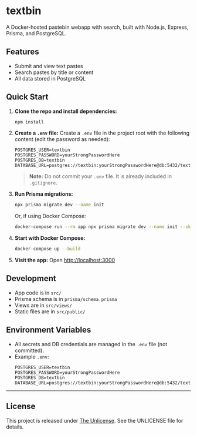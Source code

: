 # textbin

A Docker-hosted pastebin webapp with search, built with Node.js, Express, Prisma, and PostgreSQL.

## Features
- Submit and view text pastes
- Search pastes by title or content
- All data stored in PostgreSQL

## Quick Start

1. **Clone the repo and install dependencies:**
   ```sh
   npm install
   ```

2. **Create a `.env` file:**
   Create a `.env` file in the project root with the following content (edit the password as needed):
   ```env
   POSTGRES_USER=textbin
   POSTGRES_PASSWORD=yourStrongPasswordHere
   POSTGRES_DB=textbin
   DATABASE_URL=postgres://textbin:yourStrongPasswordHere@db:5432/textbin
   ```
   > **Note:** Do not commit your `.env` file. It is already included in `.gitignore`.

3. **Run Prisma migrations:**
   ```sh
   npx prisma migrate dev --name init
   ```
   Or, if using Docker Compose:
   ```sh
   docker-compose run --rm app npx prisma migrate dev --name init --skip-seed
   ```

4. **Start with Docker Compose:**
   ```sh
   docker-compose up --build
   ```

5. **Visit the app:**
   Open [http://localhost:3000](http://localhost:3000)

## Development
- App code is in `src/`
- Prisma schema is in `prisma/schema.prisma`
- Views are in `src/views/`
- Static files are in `src/public/`

## Environment Variables
- All secrets and DB credentials are managed in the `.env` file (not committed).
- Example `.env`:
  ```env
  POSTGRES_USER=textbin
  POSTGRES_PASSWORD=yourStrongPasswordHere
  POSTGRES_DB=textbin
  DATABASE_URL=postgres://textbin:yourStrongPasswordHere@db:5432/textbin
  ```

---

## License

This project is released under [The Unlicense](./UNLICENSE). See the UNLICENSE file for details. 